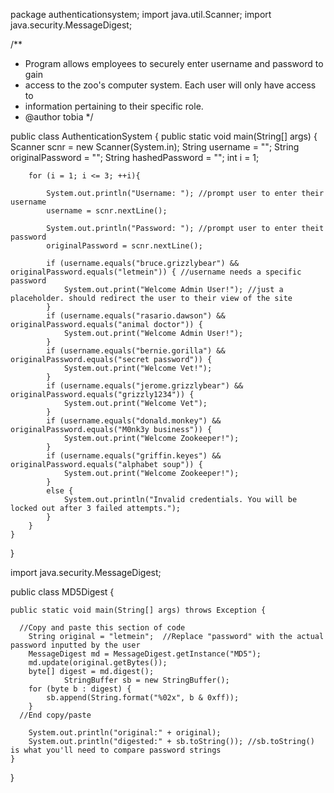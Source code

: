 package authenticationsystem;
import java.util.Scanner;
import java.security.MessageDigest;

/**
 * Program allows employees to securely enter username and password to gain
 * access to the zoo's computer system. Each user will only have access to 
 * information pertaining to their specific role.
 * @author tobia
 */


public class AuthenticationSystem {
    public static void main(String[] args) {
        Scanner scnr = new Scanner(System.in);
        String username = "";
        String originalPassword = "";
        String hashedPassword = "";
        int i = 1;
        
        for (i = 1; i <= 3; ++i){
            
            System.out.println("Username: "); //prompt user to enter their username
            username = scnr.nextLine();
        
            System.out.println("Password: "); //prompt user to enter theit password
            originalPassword = scnr.nextLine();
        
            if (username.equals("bruce.grizzlybear") && originalPassword.equals("letmein")) { //username needs a specific password
                System.out.print("Welcome Admin User!"); //just a placeholder. should redirect the user to their view of the site
            }
            if (username.equals("rasario.dawson") && originalPassword.equals("animal doctor")) {
                System.out.print("Welcome Admin User!");
            }
            if (username.equals("bernie.gorilla") && originalPassword.equals("secret password")) {
                System.out.print("Welcome Vet!");
            }
            if (username.equals("jerome.grizzlybear") && originalPassword.equals("grizzly1234")) {
                System.out.print("Welcome Vet");
            }
            if (username.equals("donald.monkey") && originalPassword.equals("M0nk3y business")) {
                System.out.print("Welcome Zookeeper!");
            }
            if (username.equals("griffin.keyes") && originalPassword.equals("alphabet soup")) {
                System.out.print("Welcome Zookeeper!");
            }
            else {
                System.out.println("Invalid credentials. You will be locked out after 3 failed attempts.");
            }
        }
    }
    
}


import java.security.MessageDigest;

public class MD5Digest {

	public static void main(String[] args) throws Exception {
      
      //Copy and paste this section of code
		String original = "letmein";  //Replace "password" with the actual password inputted by the user
		MessageDigest md = MessageDigest.getInstance("MD5");
		md.update(original.getBytes());
		byte[] digest = md.digest();
                StringBuffer sb = new StringBuffer();
		for (byte b : digest) {
			sb.append(String.format("%02x", b & 0xff));
		}
      //End copy/paste

		System.out.println("original:" + original);
		System.out.println("digested:" + sb.toString()); //sb.toString() is what you'll need to compare password strings
	}

}
